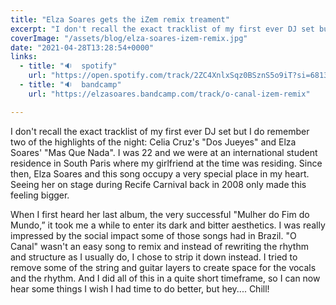 ```yaml
---
title: "Elza Soares gets the iZem remix treament"
excerpt: "I don't recall the exact tracklist of my first ever DJ set but I do remember two of the highlights of the night..."
coverImage: "/assets/blog/elza-soares-izem-remix.jpg"
date: "2021-04-28T13:28:54+0000"
links:
  - title: "🔉  spotify"
    url: "https://open.spotify.com/track/2ZC4XnlxSqz0BSznS5o9iT?si=6813d6293d494cb4"
  - title: "🔉  bandcamp"
    url: "https://elzasoares.bandcamp.com/track/o-canal-izem-remix"

---
```


I don't recall the exact tracklist of my first ever DJ set but I do remember two of the highlights of the night: Celia Cruz's "Dos Jueyes" and Elza Soares' "Mas Que Nada". I was 22 and we were at an international student residence in South Paris where my girlfriend at the time was residing. Since then, Elza Soares and this song occupy a very special place in my heart. Seeing her on stage during Recife Carnival back in 2008 only made this feeling bigger.

When I first heard her last album, the very successful "Mulher do Fim do Mundo,” it took me a while to enter its dark and bitter aesthetics. I was really impressed by the social impact some of those songs had in Brazil. "O Canal" wasn't an easy song to remix and instead of rewriting the rhythm and structure as I usually do, I chose to strip it down instead. I tried to remove some of the string and guitar layers to create space for the vocals and the rhythm. And I did all of this in a quite short timeframe, so I can now hear some things I wish I had time to do better, but hey.... Chill!
